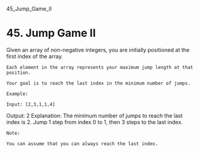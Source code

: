 45_Jump_Game_II
# 45. Jump Game II

Given an array of non-negative integers, you are initially positioned at the first index of
        the array.

    Each element in the array represents your maximum jump length at that position.

    Your goal is to reach the last index in the minimum number of jumps.

    Example:

    Input: [2,3,1,1,4]
Output: 2
Explanation: The minimum number of jumps to reach the last index is 2.
    Jump 1 step from index 0 to 1, then 3 steps to the last index.

    Note:

    You can assume that you can always reach the last index.